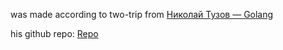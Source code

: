 was made according to two-trip from [Николай Тузов — Golang](https://www.youtube.com/playlist?list=PLFAQFisfyqlWDwouVTUztKX2wUjYQ4T3l](https://youtu.be/rCJvW2xgnk0?si=WEo6ZYfOE-Chs6nm))

his github repo: [Repo](https://github.com/GolangLessons/url-shortener)
